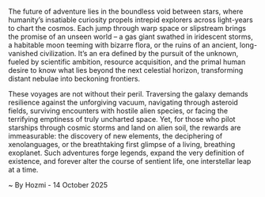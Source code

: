 
The future of adventure lies in the boundless void between stars, where humanity’s insatiable curiosity propels intrepid explorers across light-years to chart the cosmos. Each jump through warp space or slipstream brings the promise of an unseen world – a gas giant swathed in iridescent storms, a habitable moon teeming with bizarre flora, or the ruins of an ancient, long-vanished civilization. It’s an era defined by the pursuit of the unknown, fueled by scientific ambition, resource acquisition, and the primal human desire to know what lies beyond the next celestial horizon, transforming distant nebulae into beckoning frontiers.

These voyages are not without their peril. Traversing the galaxy demands resilience against the unforgiving vacuum, navigating through asteroid fields, surviving encounters with hostile alien species, or facing the terrifying emptiness of truly uncharted space. Yet, for those who pilot starships through cosmic storms and land on alien soil, the rewards are immeasurable: the discovery of new elements, the deciphering of xenolanguages, or the breathtaking first glimpse of a living, breathing exoplanet. Such adventures forge legends, expand the very definition of existence, and forever alter the course of sentient life, one interstellar leap at a time.

~ By Hozmi - 14 October 2025
